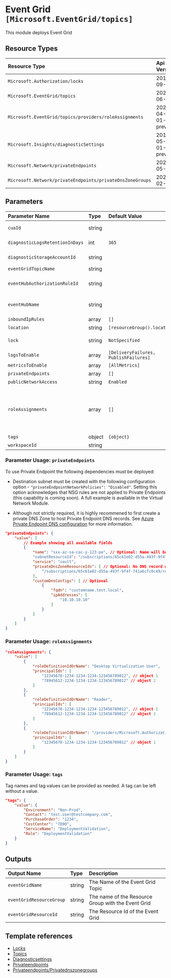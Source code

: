 # Event Grid `[Microsoft.EventGrid/topics]`

This module deploys Event Grid

## Resource Types

| Resource Type                                             | Api Version        |
| :-------------------------------------------------------- | :----------------- |
| `Microsoft.Authorization/locks`                           | 2016-09-01         |
| `Microsoft.EventGrid/topics`                              | 2020-06-01         |
| `Microsoft.EventGrid/topics/providers/roleAssignments`    | 2021-04-01-preview |
| `Microsoft.Insights/diagnosticSettings`                   | 2017-05-01-preview |
| `Microsoft.Network/privateEndpoints`                      | 2021-05-01         |
| `Microsoft.Network/privateEndpoints/privateDnsZoneGroups` | 2021-02-01         |

## Parameters

| Parameter Name                  | Type   | Default Value                         | Possible Values                          | Description                                                                                                                                                                                                                                                                                                                                                                                                    |
| :------------------------------ | :----- | :------------------------------------ | :--------------------------------------- | :------------------------------------------------------------------------------------------------------------------------------------------------------------------------------------------------------------------------------------------------------------------------------------------------------------------------------------------------------------------------------------------------------------- |
| `cuaId`                         | string |                                       |                                          | Optional. Customer Usage Attribution id (GUID). This GUID must be previously registered                                                                                                                                                                                                                                                                                                                        |
| `diagnosticLogsRetentionInDays` | int    | `365`                                 |                                          | Optional. Specifies the number of days that logs will be kept for; a value of 0 will retain data indefinitely.                                                                                                                                                                                                                                                                                                 |
| `diagnosticStorageAccountId`    | string |                                       |                                          | Optional. Resource identifier of the Diagnostic Storage Account.                                                                                                                                                                                                                                                                                                                                               |
| `eventGridTopicName`            | string |                                       |                                          | Required. The name of the Event Grid Topic                                                                                                                                                                                                                                                                                                                                                                     |
| `eventHubAuthorizationRuleId`   | string |                                       |                                          | Optional. Resource ID of the event hub authorization rule for the Event Hubs namespace in which the event hub should be created or streamed to.                                                                                                                                                                                                                                                                |
| `eventHubName`                  | string |                                       |                                          | Optional. Name of the event hub within the namespace to which logs are streamed. Without this, an event hub is created for each log category.                                                                                                                                                                                                                                                                  |
| `inboundIpRules`                | array  | `[]`                                  |                                          | Optional. Array of IPs to whitelist.                                                                                                                                                                                                                                                                                                                                                                           |
| `location`                      | string | `[resourceGroup().location]`          |                                          | Optional. Location for all Resources.                                                                                                                                                                                                                                                                                                                                                                          |
| `lock`                          | string | `NotSpecified`                        | `[CanNotDelete, NotSpecified, ReadOnly]` | Optional. Specify the type of lock.                                                                                                                                                                                                                                                                                                                                                                            |
| `logsToEnable`                  | array  | `[DeliveryFailures, PublishFailures]` | `[DeliveryFailures, PublishFailures]`    | Optional. The name of logs that will be streamed.                                                                                                                                                                                                                                                                                                                                                              |
| `metricsToEnable`               | array  | `[AllMetrics]`                        | `[AllMetrics]`                           | Optional. The name of metrics that will be streamed.                                                                                                                                                                                                                                                                                                                                                           |
| `privateEndpoints`              | array  | `[]`                                  |                                          | Optional. Configuration Details for private endpoints.                                                                                                                                                                                                                                                                                                                                                         |
| `publicNetworkAccess`           | string | `Enabled`                             |                                          | Optional. Determines if traffic is allowed over public network.                                                                                                                                                                                                                                                                                                                                                |
| `roleAssignments`               | array  | `[]`                                  |                                          | Optional. Array of role assignment objects that contain the 'roleDefinitionIdOrName' and 'principalId' to define RBAC role assignments on this resource. In the roleDefinitionIdOrName attribute, you can provide either the display name of the role definition, or its fully qualified ID in the following format: '/providers/Microsoft.Authorization/roleDefinitions/c2f4ef07-c644-48eb-af81-4b1b4947fb11' |
| `tags`                          | object | `{object}`                            |                                          | Optional. Tags of the resource.                                                                                                                                                                                                                                                                                                                                                                                |
| `workspaceId`                   | string |                                       |                                          | Optional. Resource identifier of Log Analytics.                                                                                                                                                                                                                                                                                                                                                                |

### Parameter Usage: `privateEndpoints`

To use Private Endpoint the following dependencies must be deployed:

- Destination subnet must be created with the following configuration option - `"privateEndpointNetworkPolicies": "Disabled"`.  Setting this option acknowledges that NSG rules are not applied to Private Endpoints (this capability is coming soon). A full example is available in the Virtual Network Module.

- Although not strictly required, it is highly recommened to first create a private DNS Zone to host Private Endpoint DNS records. See [Azure Private Endpoint DNS configuration](https://docs.microsoft.com/en-us/azure/private-link/private-endpoint-dns) for more information.

```json
"privateEndpoints": {
    "value": [
        // Example showing all available fields
        {
            "name": "sxx-az-sa-cac-y-123-pe", // Optional: Name will be automatically generated if one is not provided here
            "subnetResourceId": "/subscriptions/65c61e02-d55a-493f-9f4f-741a6cfc0c49/resourceGroups/validation-rg/providers/Microsoft.Network/virtualNetworks/sxx-az-vnet-weu-x-001/subnets/sxx-az-subnet-weu-x-001",
            "service": "vault",
            "privateDnsZoneResourceIds": [ // Optional: No DNS record will be created if a private DNS zone Resource ID is not specified
                "/subscriptions/65c61e02-d55a-493f-9f4f-741a6cfc0c49/resourceGroups/validation-rg/providers/Microsoft.Network/privateDnsZones/privatelink.vaultcore.azure.net"
            ],
            "customDnsConfigs": [ // Optional
                {
                    "fqdn": "customname.test.local",
                    "ipAddresses": [
                        "10.10.10.10"
                    ]
                }
            ]
        }
    ]
}
```

### Parameter Usage: `roleAssignments`

```json
"roleAssignments": {
    "value": [
        {
            "roleDefinitionIdOrName": "Desktop Virtualization User",
            "principalIds": [
                "12345678-1234-1234-1234-123456789012", // object 1
                "78945612-1234-1234-1234-123456789012" // object 2
            ]
        },
        {
            "roleDefinitionIdOrName": "Reader",
            "principalIds": [
                "12345678-1234-1234-1234-123456789012", // object 1
                "78945612-1234-1234-1234-123456789012" // object 2
            ]
        },
        {
            "roleDefinitionIdOrName": "/providers/Microsoft.Authorization/roleDefinitions/c2f4ef07-c644-48eb-af81-4b1b4947fb11",
            "principalIds": [
                "12345678-1234-1234-1234-123456789012" // object 1
            ]
        }
    ]
}
```

### Parameter Usage: `tags`

Tag names and tag values can be provided as needed. A tag can be left without a value.

```json
"tags": {
    "value": {
        "Environment": "Non-Prod",
        "Contact": "test.user@testcompany.com",
        "PurchaseOrder": "1234",
        "CostCenter": "7890",
        "ServiceName": "DeploymentValidation",
        "Role": "DeploymentValidation"
    }
}
```

## Outputs

| Output Name              | Type   | Description                                        |
| :----------------------- | :----- | :------------------------------------------------- |
| `eventGridName`          | string | The Name of the Event Grid Topic                   |
| `eventGridResourceGroup` | string | The name of the Resource Group with the Event Grid |
| `eventGridResourceId`    | string | The Resource Id of the Event Grid                  |

## Template references

- [Locks](https://docs.microsoft.com/en-us/azure/templates/Microsoft.Authorization/2016-09-01/locks)
- [Topics](https://docs.microsoft.com/en-us/azure/templates/Microsoft.EventGrid/2020-06-01/topics)
- [Diagnosticsettings](https://docs.microsoft.com/en-us/azure/templates/Microsoft.Insights/2017-05-01-preview/diagnosticSettings)
- [Privateendpoints](https://docs.microsoft.com/en-us/azure/templates/Microsoft.Network/2021-05-01/privateEndpoints)
- [Privateendpoints/Privatednszonegroups](https://docs.microsoft.com/en-us/azure/templates/Microsoft.Network/2021-02-01/privateEndpoints/privateDnsZoneGroups)

